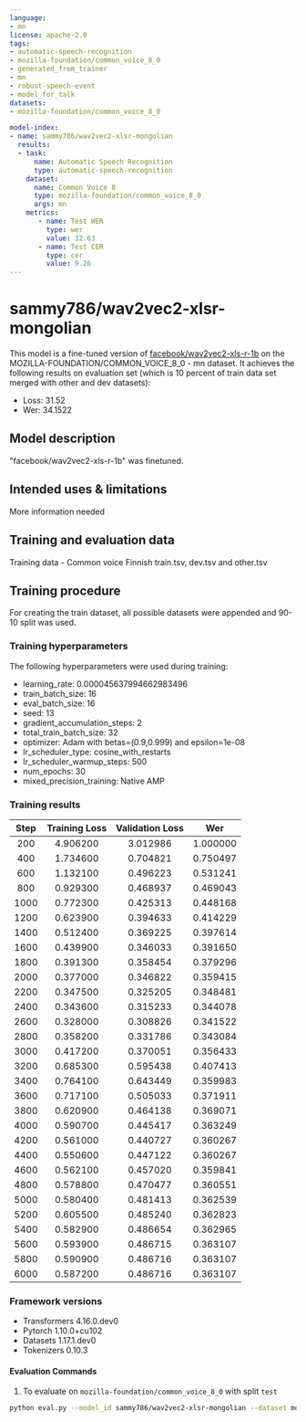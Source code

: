 ```yaml
---
language:
- mn
license: apache-2.0
tags:
- automatic-speech-recognition
- mozilla-foundation/common_voice_8_0
- generated_from_trainer
- mn
- robust-speech-event
- model_for_talk
datasets:
- mozilla-foundation/common_voice_8_0

model-index:
- name: sammy786/wav2vec2-xlsr-mongolian
  results:
  - task: 
      name: Automatic Speech Recognition 
      type: automatic-speech-recognition
    dataset:
      name: Common Voice 8
      type: mozilla-foundation/common_voice_8_0
      args: mn
    metrics:
       - name: Test WER
         type: wer
         value: 32.63
       - name: Test CER
         type: cer
         value: 9.26
---
```

# sammy786/wav2vec2-xlsr-mongolian
This model is a fine-tuned version of [facebook/wav2vec2-xls-r-1b](https://huggingface.co/facebook/wav2vec2-xls-r-1b) on the MOZILLA-FOUNDATION/COMMON_VOICE_8_0 - mn dataset.
It achieves the following results on evaluation set (which is 10 percent of train data set merged with other and dev datasets):
- Loss: 31.52
- Wer: 34.1522
## Model description
"facebook/wav2vec2-xls-r-1b" was finetuned.
## Intended uses & limitations
More information needed
## Training and evaluation data
Training data - 
Common voice Finnish train.tsv, dev.tsv and other.tsv
## Training procedure
For creating the train dataset, all possible datasets were appended and 90-10 split was used. 
### Training hyperparameters
The following hyperparameters were used during training:
- learning_rate: 0.000045637994662983496
- train_batch_size: 16
- eval_batch_size: 16
- seed: 13
- gradient_accumulation_steps: 2
- total_train_batch_size: 32
- optimizer: Adam with betas=(0.9,0.999) and epsilon=1e-08
- lr_scheduler_type: cosine_with_restarts
- lr_scheduler_warmup_steps: 500
- num_epochs: 30
- mixed_precision_training: Native AMP

### Training results
| Step | Training Loss | Validation Loss | Wer      |
|:----:|:-------------:|:---------------:|:--------:|
| 200  | 4.906200      | 3.012986        | 1.000000 |
| 400  | 1.734600      | 0.704821        | 0.750497 |
| 600  | 1.132100      | 0.496223        | 0.531241 |
| 800  | 0.929300      | 0.468937        | 0.469043 |
| 1000 | 0.772300      | 0.425313        | 0.448168 |
| 1200 | 0.623900      | 0.394633        | 0.414229 |
| 1400 | 0.512400      | 0.369225        | 0.397614 |
| 1600 | 0.439900      | 0.346033        | 0.391650 |
| 1800 | 0.391300      | 0.358454        | 0.379296 |
| 2000 | 0.377000      | 0.346822        | 0.359415 |
| 2200 | 0.347500      | 0.325205        | 0.348481 |
| 2400 | 0.343600      | 0.315233        | 0.344078 |
| 2600 | 0.328000      | 0.308826        | 0.341522 |
| 2800 | 0.358200      | 0.331786        | 0.343084 |
| 3000 | 0.417200      | 0.370051        | 0.356433 |
| 3200 | 0.685300      | 0.595438        | 0.407413 |
| 3400 | 0.764100      | 0.643449        | 0.359983 |
| 3600 | 0.717100      | 0.505033        | 0.371911 |
| 3800 | 0.620900      | 0.464138        | 0.369071 |
| 4000 | 0.590700      | 0.445417        | 0.363249 |
| 4200 | 0.561000      | 0.440727        | 0.360267 |
| 4400 | 0.550600      | 0.447122        | 0.360267 |
| 4600 | 0.562100      | 0.457020        | 0.359841 |
| 4800 | 0.578800      | 0.470477        | 0.360551 |
| 5000 | 0.580400      | 0.481413        | 0.362539 |
| 5200 | 0.605500      | 0.485240        | 0.362823 |
| 5400 | 0.582900      | 0.486654        | 0.362965 |
| 5600 | 0.593900      | 0.486715        | 0.363107 |
| 5800 | 0.590900      | 0.486716        | 0.363107 |
| 6000 | 0.587200      | 0.486716        | 0.363107 |


### Framework versions
- Transformers 4.16.0.dev0
- Pytorch 1.10.0+cu102
- Datasets 1.17.1.dev0
- Tokenizers 0.10.3
#### Evaluation Commands
1. To evaluate on `mozilla-foundation/common_voice_8_0` with split `test`

```bash
python eval.py --model_id sammy786/wav2vec2-xlsr-mongolian --dataset mozilla-foundation/common_voice_8_0 --config mn --split test
```